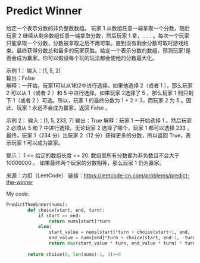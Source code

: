 # Predict Winner

给定一个表示分数的非负整数数组。 玩家 1 从数组任意一端拿取一个分数，随后玩家 2 继续从剩余数组任意一端拿取分数，然后玩家 1 拿，…… 。每次一个玩家只能拿取一个分数，分数被拿取之后不再可取。直到没有剩余分数可取时游戏结束。最终获得分数总和最多的玩家获胜。给定一个表示分数的数组，预测玩家1是否会成为赢家。你可以假设每个玩的玩法都会使他的分数最大化。

示例 1： 
输入：[1, 5, 2]  
输出：False  
解释：一开始，玩家1可以从1和2中进行选择。如果他选择 2（或者 1 ），那么玩家 2 可以从 1（或者 2 ）和 5 中进行选择。如果玩家 2选择了 5 ，那么玩家 1 则只剩下 1（或者 2 ）可选。所以，玩家 1 的最终分数为 1 + 2 = 3，而玩家 2 为 5 。因此，玩家 1 永远不会成为赢家，返回 False 。

示例 2：
输入：[1, 5, 233, 7]
输出：True
解释：玩家 1 一开始选择 1 。然后玩家 2 必须从 5 和 7 中进行选择。无论玩家 2 选择了哪个，玩家 1 都可以选择 233 。最终，玩家 1（234 分）比玩家 2（12 分）获得更多的分数，所以返回 True，表示玩家 1 可以成为赢家。

提示：
1 <= 给定的数组长度 <= 20.
数组里所有分数都为非负数且不会大于 10000000 。
如果最终两个玩家的分数相等，那么玩家 1 仍为赢家。

来源：力扣（LeetCode）
链接：https://leetcode-cn.com/problems/predict-the-winner

My code: 
```python
PredictTheWinner(nums):
        def choice(start, end, turn):
            if start == end:
                return nums[start]*turn
            else:
                start_value = nums[start]*turn + choice(start+1, end, -turn)
                end_value = nums[end]*turn + choice(start, end-1, -turn)
                return max(start_value * turn, end_value * turn) * turn
            
        return choice(0, len(nums)-1, 1)>=0
```
